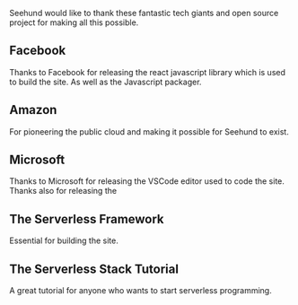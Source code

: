 Seehund would like to thank these fantastic tech giants and open source project for making all this possible.

## Facebook

Thanks to Facebook for releasing the react javascript library which is used to build the site. As well as the Javascript packager.

## Amazon

For pioneering the public cloud and making it possible for Seehund to exist.

## Microsoft

Thanks to Microsoft for releasing the VSCode editor used to code the site. Thanks also for releasing the

## The Serverless Framework

Essential for building the site.

## The Serverless Stack Tutorial

A great tutorial for anyone who wants to start serverless programming.
